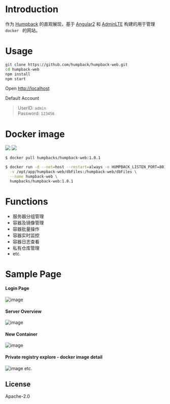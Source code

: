 # Introduction

作为 [Humpback](https://humpback.github.io/humpback) 的直观展现，基于 [Angular2](https://github.com/angular/angular) 和 [AdminLTE](https://github.com/almasaeed2010/AdminLTE) 构建的用于管理 `docker ` 的网站。

# Usage
```bash
git clone https://github.com/humpback/humpback-web.git
cd humpback-web
npm install
npm start
```
Open [http://localhost](http://localhost)

Default Account    
>UserID: `admin`   
Password: `123456`    

# Docker image
[![](https://images.microbadger.com/badges/image/humpbacks/humpback-web:1.0.1.svg)](https://microbadger.com/images/humpbacks/humpback-web:1.0.1 "Get your own image badge on microbadger.com")
[![](https://images.microbadger.com/badges/version/humpbacks/humpback-web:1.0.1.svg)](https://microbadger.com/images/humpbacks/humpback-web:1.0.1 "Get your own version badge on microbadger.com")
```bash
$ docker pull humpbacks/humpback-web:1.0.1

$ docker run -d --net=host --restart=always -e HUMPBACK_LISTEN_PORT=8012 \
  -v /opt/app/humpback-web/dbFiles:/humpback-web/dbFiles \
  --name humpback-web \
  humpbacks/humpback-web:1.0.1
```

# Functions
- 服务器分组管理
- 容器及镜像管理
- 容器批量操作
- 容器实时监控
- 容器日志查看
- 私有仓库管理
- etc.

# Sample Page
#### Login Page
![image](https://cloud.githubusercontent.com/assets/9428909/22197325/73c2aba4-e18c-11e6-9c9a-c00318abf6f5.png)

#### Server Overview
![image](https://cloud.githubusercontent.com/assets/9428909/22238288/9fc10bc8-e24b-11e6-840a-87699929063f.png)

#### New Container
![image](https://cloud.githubusercontent.com/assets/9428909/22238315/b8292790-e24b-11e6-84ba-58e97288a104.png)

#### Private registry explore - docker image detail
![image](https://cloud.githubusercontent.com/assets/9428909/22238333/ca0debee-e24b-11e6-871b-a1134ed8af46.png)
etc.

## License

Apache-2.0
